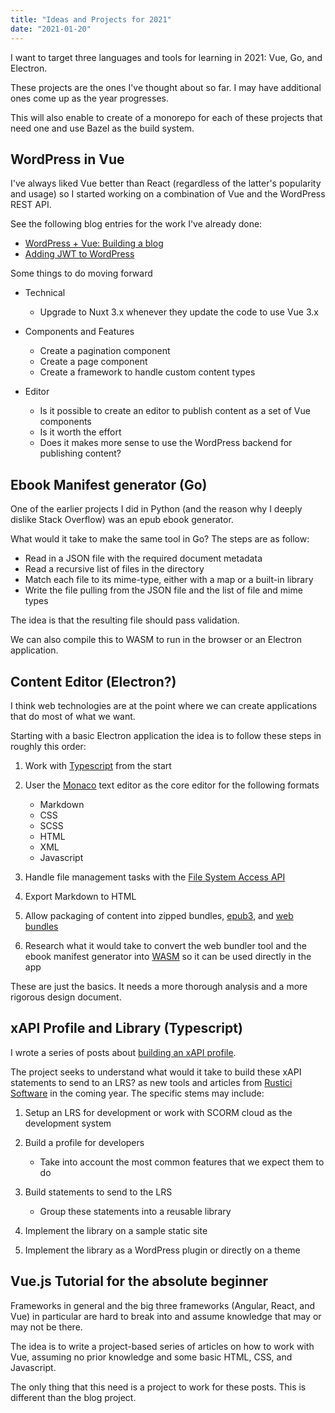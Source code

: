 ```yaml
---
title: "Ideas and Projects for 2021"
date: "2021-01-20"
---
```


I want to target three languages and tools for learning in 2021: Vue, Go, and Electron.

These projects are the ones I've thought about so far. I may have additional ones come up as the year progresses.

This will also enable to create of a monorepo for each of these projects that need one and use Bazel as the build system.

## WordPress in Vue

I've always liked Vue better than React (regardless of the latter's popularity and usage) so I started working on a combination of Vue and the WordPress REST API.

See the following blog entries for the work I've already done:

- [WordPress + Vue: Building a blog](https://publishing-project.rivendellweb.net/wordpress-vue-building-a-blog/)
- [Adding JWT to WordPress](https://publishing-project.rivendellweb.net/adding-jwt-to-wordpress/)

Some things to do moving forward

- Technical
    
    - Upgrade to Nuxt 3.x whenever they update the code to use Vue 3.x
- Components and Features
    
    - Create a pagination component
    - Create a page component
    - Create a framework to handle custom content types
- Editor
    
    - Is it possible to create an editor to publish content as a set of Vue components
    - Is it worth the effort
    - Does it makes more sense to use the WordPress backend for publishing content?

## Ebook Manifest generator (Go)

One of the earlier projects I did in Python (and the reason why I deeply dislike Stack Overflow) was an epub ebook generator.

What would it take to make the same tool in Go? The steps are as follow:

- Read in a JSON file with the required document metadata
- Read a recursive list of files in the directory
- Match each file to its mime-type, either with a map or a built-in library
- Write the file pulling from the JSON file and the list of file and mime types

The idea is that the resulting file should pass validation.

We can also compile this to WASM to run in the browser or an Electron application.

## Content Editor (Electron?)

I think web technologies are at the point where we can create applications that do most of what we want.

Starting with a basic Electron application the idea is to follow these steps in roughly this order:

1. Work with [Typescript](https://www.typescriptlang.org/) from the start
2. User the [Monaco](https://github.com/Microsoft/monaco-editor) text editor as the core editor for the following formats
    
    - Markdown
    - CSS
    - SCSS
    - HTML
    - XML
    - Javascript
3. Handle file management tasks with the [File System Access API](https://developer.mozilla.org/en-US/docs/Web/API/File_System_Access_API)
4. Export Markdown to HTML
5. Allow packaging of content into zipped bundles, [epub3](http://idpf.org/epub/30/), and [web bundles](https://web.dev/web-bundles/)
6. Research what it would take to convert the web bundler tool and the ebook manifest generator into [WASM](https://webassembly.org/) so it can be used directly in the app

These are just the basics. It needs a more thorough analysis and a more rigorous design document.

## xAPI Profile and Library (Typescript)

I wrote a series of posts about [building an xAPI profile](https://publishing-project.rivendellweb.net/building-an-xapi-profile/).

The project seeks to understand what would it take to build these xAPI statements to send to an LRS? as new tools and articles from [Rustici Software](https://xapi.com/) in the coming year. The specific stems may include:

1. Setup an LRS for development or work with SCORM cloud as the development system
2. Build a profile for developers
    
    - Take into account the most common features that we expect them to do
3. Build statements to send to the LRS
    
    - Group these statements into a reusable library
4. Implement the library on a sample static site
5. Implement the library as a WordPress plugin or directly on a theme

## Vue.js Tutorial for the absolute beginner

Frameworks in general and the big three frameworks (Angular, React, and Vue) in particular are hard to break into and assume knowledge that may or may not be there.

The idea is to write a project-based series of articles on how to work with Vue, assuming no prior knowledge and some basic HTML, CSS, and Javascript.

The only thing that this need is a project to work for these posts. This is different than the blog project.
